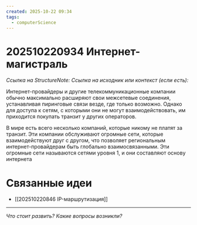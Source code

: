 ```yaml
---
created: 2025-10-22 09:34
tags:
  - computerScience
---
```

# 202510220934 Интернет-магистраль

*Ссылка на StructureNote:*
*Ссылка на исходник или контекст (если есть):*

Интернет-провайдеры и другие телекоммуникационные компании обычно максимально расширяют свои межсетевые соединения, устанавливая пиринговые связи везде, где только возможно. Однако для доступа к сетям, с которыми они не могут взаимодействовать, им приходится покупать транзит у других операторов.

В мире есть всего несколько компаний, которые никому не платят за транзит. Эти компании обслуживают огромные сети, которые взаимодействуют друг с другом, что позволяет региональным интернет-провайдерам быть глобально взаимосвязанными. Эти огромные сети называются сетями уровня 1, и они составляют основу интернета

# Связанные идеи
- [[202510220846 IP-маршрутизация]]
---

*Что стоит развить? Какие вопросы возникли?*
